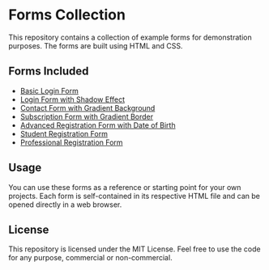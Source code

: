 # Forms Collection

This repository contains a collection of example forms for demonstration purposes. The forms are built using HTML and CSS.

## Forms Included

- [Basic Login Form](Basic%20Login%20Form.html)
- [Login Form with Shadow Effect](Login%20Form%20with%20Shadow%20Effect.html)
- [Contact Form with Gradient Background](Contact%20Form%20with%20Gradient%20Background.html)
- [Subscription Form with Gradient Border](Subscription%20Form%20with%20Gradient%20Border.html)
- [Advanced Registration Form with Date of Birth](Advanced%20Registration%20Form%20with%20Date%20of%20Birth.html)
- [Student Registration Form](Student%20Registration%20Form.html)
- [Professional Registration Form](Professional%20Registration%20Form.html)

## Usage

You can use these forms as a reference or starting point for your own projects. Each form is self-contained in its respective HTML file and can be opened directly in a web browser.

## License

This repository is licensed under the MIT License. Feel free to use the code for any purpose, commercial or non-commercial.

